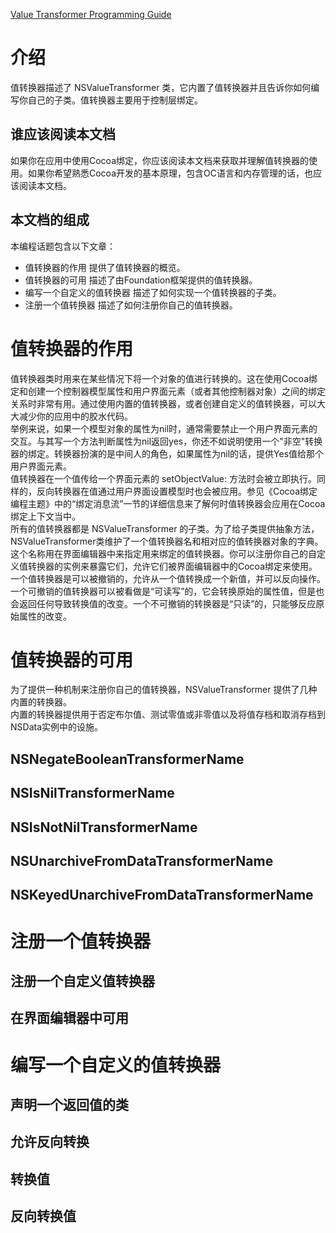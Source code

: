 [Value Transformer Programming Guide](https://developer.apple.com/library/archive/documentation/Cocoa/Conceptual/ValueTransformers/ValueTransformers.html#//apple_ref/doc/uid/10000175i)

# 介绍

值转换器描述了 NSValueTransformer 类，它内置了值转换器并且告诉你如何编写你自己的子类。值转换器主要用于控制层绑定。  

## 谁应该阅读本文档 

如果你在应用中使用Cocoa绑定，你应该阅读本文档来获取并理解值转换器的使用。如果你希望熟悉Cocoa开发的基本原理，包含OC语言和内存管理的话，也应该阅读本文档。

## 本文档的组成

本编程话题包含以下文章：  

* 值转换器的作用 提供了值转换器的概览。
* 值转换器的可用 描述了由Foundation框架提供的值转换器。
* 编写一个自定义的值转换器 描述了如何实现一个值转换器的子类。
* 注册一个值转换器 描述了如何注册你自己的值转换器。

# 值转换器的作用

值转换器类时用来在某些情况下将一个对象的值进行转换的。这在使用Cocoa绑定和创建一个控制器模型属性和用户界面元素（或者其他控制器对象）之间的绑定关系时非常有用。通过使用内置的值转换器，或者创建自定义的值转换器，可以大大减少你的应用中的胶水代码。  
举例来说，如果一个模型对象的属性为nil时，通常需要禁止一个用户界面元素的交互。与其写一个方法判断属性为nil返回yes，你还不如说明使用一个"非空"转换器的绑定。转换器扮演的是中间人的角色，如果属性为nil的话，提供Yes值给那个用户界面元素。  
值转换器在一个值传给一个界面元素的 setObjectValue: 方法时会被立即执行。同样的，反向转换器在值通过用户界面设置模型时也会被应用。参见《Cocoa绑定编程主题》中的“绑定消息流”一节的详细信息来了解何时值转换器会应用在Cocoa绑定上下文当中。  
所有的值转换器都是 NSValueTransformer 的子类。为了给子类提供抽象方法，NSValueTransformer类维护了一个值转换器名和相对应的值转换器对象的字典。这个名称用在界面编辑器中来指定用来绑定的值转换器。你可以注册你自己的自定义值转换器的实例来暴露它们，允许它们被界面编辑器中的Cocoa绑定来使用。  
一个值转换器是可以被撤销的，允许从一个值转换成一个新值，并可以反向操作。一个可撤销的值转换器可以被看做是“可读写”的，它会转换原始的属性值，但是也会返回任何导致转换值的改变。一个不可撤销的转换器是“只读”的，只能够反应原始属性的改变。

# 值转换器的可用

为了提供一种机制来注册你自己的值转换器，NSValueTransformer 提供了几种内置的转换器。  
内置的转换器提供用于否定布尔值、测试零值或非零值以及将值存档和取消存档到NSData实例中的设施。

## NSNegateBooleanTransformerName

## NSIsNilTransformerName

## NSIsNotNilTransformerName

## NSUnarchiveFromDataTransformerName

## NSKeyedUnarchiveFromDataTransformerName

# 注册一个值转换器

## 注册一个自定义值转换器

## 在界面编辑器中可用

# 编写一个自定义的值转换器

## 声明一个返回值的类

## 允许反向转换

## 转换值

## 反向转换值